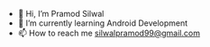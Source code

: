 - 👋 Hi, I’m Pramod Silwal
- 🌱 I’m currently learning Android Development
- 📫 How to reach me silwalpramod99@gmail.com

<!---
pramod980/pramod980 is a ✨ special ✨ repository because its `README.md` (this file) appears on your GitHub profile.
You can click the Preview link to take a look at your changes.
--->
